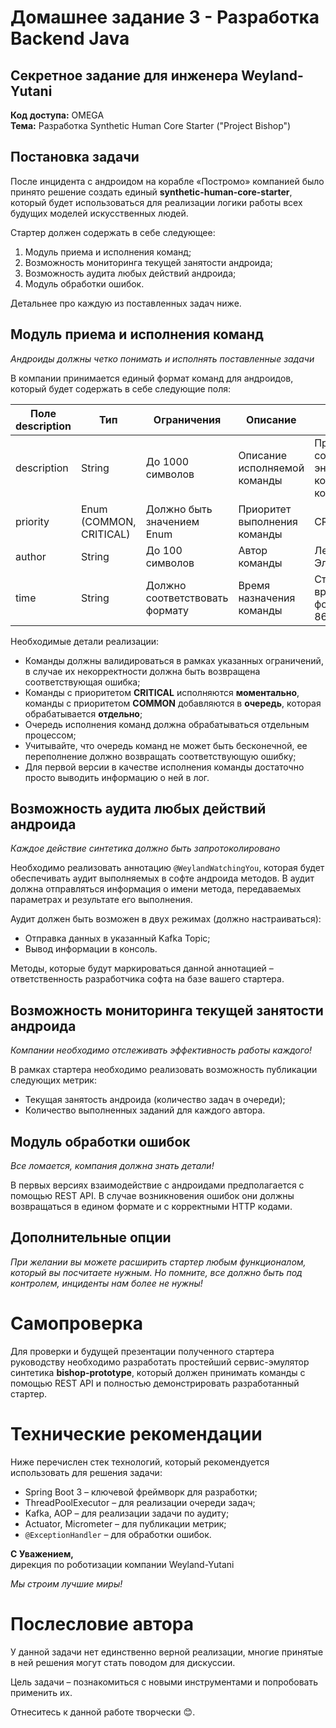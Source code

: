 # Домашнее задание 3 - Разработка Backend Java

## Секретное задание для инженера Weyland-Yutani

**Код доступа:** OMEGA  
**Тема:** Разработка Synthetic Human Core Starter ("Project Bishop")

## Постановка задачи

После инцидента с андроидом на корабле «Постромо» компанией было принято решение создать единый **synthetic-human-core-starter**, который будет использоваться для реализации логики работы всех будущих моделей искусственных людей.

Стартер должен содержать в себе следующее:

1. Модуль приема и исполнения команд;
2. Возможность мониторинга текущей занятости андроида;
3. Возможность аудита любых действий андроида;
4. Модуль обработки ошибок.

Детальнее про каждую из поставленных задач ниже.

## Модуль приема и исполнения команд

_Андроиды должны четко понимать и исполнять поставленные задачи_

В компании принимается единый формат команд для андроидов, который будет содержать в себе следующие поля:

| Поле description | Тип                     | Ограничения                    | Описание                     | Пример                                               |
| ---------------- | ----------------------- | ------------------------------ | ---------------------------- | ---------------------------------------------------- |
| description      | String                  | До 1000 символов               | Описание исполняемой команды | Проверить состояние энергоблока космического корабля |
| priority         | Enum (COMMON, CRITICAL) | Должно быть значением Enum     | Приоритет выполнения команды | CRITICAL                                             |
| author           | String                  | До 100 символов                | Автор команды                | Лейтенант Эллен Рипли                                |
| time             | String                  | Должно соответствовать формату | Время назначения команды     | Строка со временем в формате ISO-8601                |

Необходимые детали реализации:

- Команды должны валидироваться в рамках указанных ограничений, в случае их некорректности должна быть возвращена соответствующая ошибка;
- Команды с приоритетом **CRITICAL** исполняются **моментально**, команды с приоритетом **COMMON** добавляются в **очередь**, которая обрабатывается **отдельно**;
- Очередь исполнения команд должна обрабатываться отдельным процессом;
- Учитывайте, что очередь команд не может быть бесконечной, ее переполнение должно возвращать соответствующую ошибку;
- Для первой версии в качестве исполнения команды достаточно просто выводить информацию о ней в лог.

## Возможность аудита любых действий андроида

_Каждое действие синтетика должно быть запротоколировано_

Необходимо реализовать аннотацию `@WeylandWatchingYou`, которая будет обеспечивать аудит выполняемых в софте андроида методов. В аудит должна отправляться информация о имени метода, передаваемых параметрах и результате его выполнения.

Аудит должен быть возможен в двух режимах (должно настраиваться):

- Отправка данных в указанный Kafka Topic;
- Вывод информации в консоль.

Методы, которые будут маркироваться данной аннотацией – ответственность разработчика софта на базе вашего стартера.

## Возможность мониторинга текущей занятости андроида

_Компании необходимо отслеживать эффективность работы каждого!_

В рамках стартера необходимо реализовать возможность публикации следующих метрик:

- Текущая занятость андроида (количество задач в очереди);
- Количество выполненных заданий для каждого автора.

## Модуль обработки ошибок

_Все ломается, компания должна знать детали!_

В первых версиях взаимодействие с андроидами предполагается с помощью REST API. В случае возникновения ошибок они должны возвращаться в едином формате и с корректными HTTP кодами.

## Дополнительные опции

_При желании вы можете расширить стартер любым функционалом, который вы посчитаете нужным. Но помните, все должно быть под контролем, инциденты нам более не нужны!_

# Самопроверка

Для проверки и будущей презентации полученного стартера руководству необходимо разработать простейший сервис-эмулятор синтетика **bishop-prototype**, который должен принимать команды с помощью REST API и полностью демонстрировать разработанный стартер.

# Технические рекомендации

Ниже перечислен стек технологий, который рекомендуется использовать для решения задачи:

- Spring Boot 3 – ключевой фреймворк для разработки;
- ThreadPoolExecutor – для реализации очереди задач;
- Kafka, AOP – для реализации задачи по аудиту;
- Actuator, Micrometer – для публикации метрик;
- `@ExceptionHandler` – для обработки ошибок.

**С Уважением,**  
дирекция по роботизации компании Weyland-Yutani

_Мы строим лучшие миры!_

# Послесловие автора

У данной задачи нет единственно верной реализации, многие принятые в ней решения могут стать поводом для дискуссии.

Цель задачи – познакомиться с новыми инструментами и попробовать применить их.

Отнеситесь к данной работе творчески 😊.
